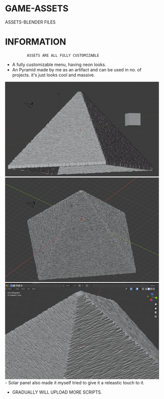 # GAME-ASSETS
 ASSETS-BLENDER FILES




# INFORMATION
              ASSETS ARE ALL FULLY CUSTOMIZABLE                               
 - A fully customizable menu, having neon looks. 
 - An Pyramid made by me as an artifact and can be used in no. of projects. it's just looks cool and massive.

<img src="imgs/pyramidfront.png" alt="pyramid">
<img src="imgs/pyramidtop.png" alt="pyramid">
<img src="imgs/pyramidft.png" alt="pyramid">
 - Solar panel also made it myself tried to give it a releastic touch to it.

 - GRADUALLY WILL UPLOAD MORE SCRIPTS.
